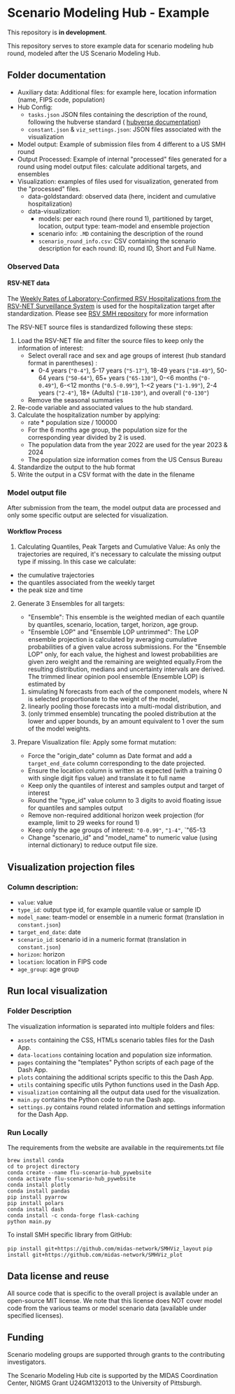 # Scenario Modeling Hub - Example

This repository is **in development**.

This repository serves to store example data for scenario modeling hub round, 
modeled after the US Scenario Modeling Hub.

## Folder documentation

- Auxiliary data: Additional files: for example here, location information
(name, FIPS code, population)
- Hub Config: 
    - `tasks.json` JSON files containing the description of the round, following
the hubverse standard (
[hubverse documentation](https://hubverse.io/en/latest/user-guide/hub-config.html#hub-model-task-configuration-tasks-json-file))
    - `constant.json` & `viz_settings.json`: JSON files associated with the 
    visualization
- Model output: Example of submission files from 4 different to a US SMH round
- Output Processed: Example of internal "processed" files generated for a round
using model output files: calculate additional targets, and ensembles
- Visualization: examples of files used for visualization, generated from the 
"processed" files.
    - data-goldstandard: observed data (here, incident and cumulative hospitalization)
    - data-visualization: 
        - models: per each round (here round 1), partitioned by target, location,
        output type: team-model and ensemble projection 
        - scenario info: `.MD` containing the description of the round
        - `scenario_round_info.csv`: CSV containing the scenario description
        for each round: ID, round ID, Short and Full Name.

### Observed Data

#### RSV-NET data

The [Weekly Rates of Laboratory-Confirmed RSV Hospitalizations from the RSV-NET Surveillance System](https://data.cdc.gov/Public-Health-Surveillance/Weekly-Rates-of-Laboratory-Confirmed-RSV-Hospitali/29hc-w46k)
is used for the hospitalization target after standardization. Please see 
[RSV SMH repository](https://github.com/midas-network/rsv-scenario-modeling-hub/tree/main/target-data)
for more information

The RSV-NET source files is standardized following these steps:

1. Load the RSV-NET file  and filter the source files to keep only the information of interest:
   - Select overall race and sex and age groups of interest (hub standard format
   in parentheses) :
     - 0-4 years (`"0-4"`), 5-17 years (`"5-17"`),  18-49 years (`"18-49"`),
       50-64 years (`"50-64"`), 65+ years (`"65-130"`),  0-<6 months (`"0-0.49"`), 
       6-<12 months (`"0.5-0.99"`), 1-<2 years (`"1-1.99"`),  2-4 years (`"2-4"`),
       18+ (Adults) (`"18-130"`),  and overall (`"0-130"`)
   - Remove the seasonal summaries
2. Re-code variable and associated values to the hub standard.   
3. Calculate the hospitalization number by applying:
   -  rate * population size / 100000
   - For the 6 months age group, the population size for the corresponding year
   divided by 2 is used.
   - The population data from the year 2022 are used for the year 2023 & 2024
   - The population size information comes from the US Census Bureau
4. Standardize the output to the hub format   
5. Write the output in a CSV format with the date in the filename

### Model output file 

After submission from the team, the model output data are processed and only some
specific output are selected for visualization.

#### Workflow Process

1. Calculating Quantiles, Peak Targets and Cumulative Value: As only the trajectories
are required, it's necessary to calculate the missing output type if missing. In this
case we calculate:
 - the cumulative trajectories
 - the quantiles associated from the weekly target
 - the peak size and time 

2. Generate 3 Ensembles for all targets:
    - "Ensemble": This ensemble is the weighted median of each quantile by 
    quantiles, scenario, location, target, horizon, age group.
    - "Ensemble LOP" and "Ensemble LOP untrimmed": The LOP ensemble projection 
    is calculated by averaging cumulative probabilities of a given value across 
    submissions. For the "Ensemble LOP" only, for each value, the highest and 
    lowest probabilities are given zero weight and the remaining are weighted 
    equally.From the resulting distribution, medians and uncertainty intervals 
    are derived. The trimmed linear opinion pool ensemble (Ensemble LOP) 
    is estimated by 
    1) simulating N forecasts from each of the component models, 
    where N is selected proportionate to the weight of the model, 
    2) linearly pooling those forecasts into a multi-modal distribution, and 
    3) (only trimmed ensemble) truncating the pooled distribution at the lower 
    and upper bounds, by an amount equivalent to 1 over the sum of the model weights.

3. Prepare Visualization file: Apply some format mutation:
    - Force the "origin_date" column as Date format and add a `target_end_date`
    column corresponding to the date projected. 
    - Ensure the location column is written as expected (with a training 0 
    with single digit fips value) and translate it to full name
    - Keep only the quantiles of interest and samples output and target of
    interest
    - Round the  "type_id" value column to 3 digits to avoid floating issue for
    quantiles and samples output
    - Remove non-required additional horizon week projection (for example, 
    limit to 29 weeks for round 1)
    - Keep only the age groups of interest: `"0-0.99"`, `"1-4"`, `"65-13
    - Change "scenario_id" and "model_name" to numeric value (using internal 
       dictionary) to reduce output file size.


## Visualization projection files

### Column description:

- `value`: value
- `type_id`: output type id, for example quantile value or sample ID
- `model_name`: team-model or ensemble in a numeric format (translation in 
`constant.json`)
- `target_end_date`: date
- `scenario_id`: scenario id in a numeric format (translation in 
`constant.json`) 
- `horizon`: horizon
- `location`: location in FIPS code
- `age_group`: age group

## Run local visualization

### Folder Description

The visualization information is separated into multiple folders and files:

- `assets` containing the CSS, HTMLs scenario tables files for the Dash App.
- `data-locations` containing location and population size information.
- `pages` containing the "templates" Python scripts of each page of the Dash App.
- `plots` containing the additional scripts specific to this the Dash App.
- `utils` containing specific utils Python functions used in the Dash App.
- `visualization` containing all the output data used for the visualization.
- `main.py` contains the Python code to run the Dash app.
- `settings.py` contains round related information and settings information for the Dash App.

### Run Locally

The requirements from the website are available in the requirements.txt file

```
brew install conda
cd to project directory
conda create --name flu-scenario-hub_pywebsite
conda activate flu-scenario-hub_pywebsite
conda install plotly
conda install pandas
pip install pyarrow
pip install polars
conda install dash
conda install -c conda-forge flask-caching
python main.py
```
To install SMH specific library from GitHub:

`pip install git+https://github.com/midas-network/SMHViz_layout`
`pip install git+https://github.com/midas-network/SMHViz_plot`


## Data license and reuse

All source code that is specific to the overall project is available under an open-source MIT license. 
We note that this license does NOT cover model code from the various teams or model scenario data 
(available under specified licenses).

## Funding

Scenario modeling groups are supported through grants to the contributing investigators.

The Scenario Modeling Hub cite is supported by the MIDAS Coordination Center, NIGMS Grant U24GM132013 
to the University of Pittsburgh.
